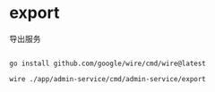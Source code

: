 # export

导出服务

```shell

go install github.com/google/wire/cmd/wire@latest

wire ./app/admin-service/cmd/admin-service/export

```